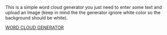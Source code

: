 This is a simple word cloud generator you just need to enter some text and upload an Image (keep in mind the the generator ignore white color so the background should be white).



[WORD CLOUD GENERATOR](https://stark-coast-14778.herokuapp.com)
